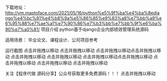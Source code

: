 下载地址：http://ym.maptoface.com/2021/05/16/python%e5%9f%ba%e4%ba%8edjango%e4%bc%81%e4%b8%9a%e5%86%85%e9%83%a8%e7%bb%a9%e6%95%88%e7%ae%a1%e7%90%86%e7%b3%bb%e7%bb%9f%e6%ba%90%e7%a0%81/
项目介绍
python基于django企业内部绩效管理系统源码

适用场景：
毕业论文、课程设计、公司项目参考

运行截图
点击并拖拽以移动​ 点击并拖拽以移动​ 点击并拖拽以移动​ 点击并拖拽以移动​ 点击并拖拽以移动​ 点击并拖拽以移动​ 点击并拖拽以移动​ 点击并拖拽以移动​ 点击并拖拽以移动​ 点击并拖拽以移动​ 点击并拖拽以移动​

关注【程序代做 源码分享】公众号获取更多免费源码！！！
点击并拖拽以移动​

